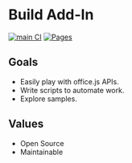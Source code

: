 # Build Add-In

[![main CI](https://github.com/wandyezj/build-add-in/actions/workflows/main.yml/badge.svg?branch=main)](https://github.com/wandyezj/build-add-in/actions/workflows/main.yml)
[![Pages](https://github.com/wandyezj/build-add-in/actions/workflows/pages.yml/badge.svg?branch=main)](https://github.com/wandyezj/build-add-in/actions/workflows/pages.yml)

## Goals

- Easily play with office.js APIs.
- Write scripts to automate work.
- Explore samples.

## Values

- Open Source
- Maintainable

